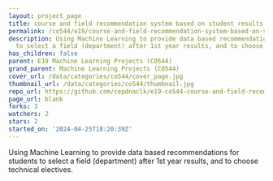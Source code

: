 ```yaml
---
layout: project_page
title: course and field recommendation system based on student results
permalink: /co544/e19/course-and-field-recommendation-system-based-on-student-results/
description: Using Machine Learning to provide data based recommendations for students
  to select a field (department) after 1st year results, and to choose technical electives.
has_children: false
parent: E19 Machine Learning Projects (CO544)
grand_parent: Machine Learning Projects (CO544)
cover_url: /data/categories/co544/cover_page.jpg
thumbnail_url: /data/categories/co544/thumbnail.jpg
repo_url: https://github.com/cepdnaclk/e19-co544-course-and-field-recommendation-system-based-on-student-results
page_url: blank
forks: 3
watchers: 2
stars: 2
started_on: '2024-04-25T18:20:39Z'
---
```


Using Machine Learning to provide data based recommendations for students to select a field (department) after 1st year results, and to choose technical electives.